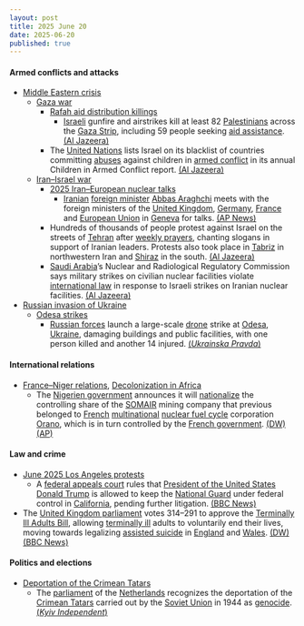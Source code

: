 ```yaml
---
layout: post
title: 2025 June 20
date: 2025-06-20
published: true
---
```



#### Armed conflicts and attacks

* [Middle Eastern crisis](https://en.wikipedia.org/wiki/Middle_Eastern_crisis_%282023%E2%80%93present%29 "Middle Eastern crisis (2023–present)")
  * [Gaza war](https://en.wikipedia.org/wiki/Gaza_war "Gaza war")
    * [Rafah aid distribution killings](https://en.wikipedia.org/wiki/Rafah_aid_distribution_killings "Rafah aid distribution killings")
      * [Israeli](https://en.wikipedia.org/wiki/Israel_Defense_Forces "Israel Defense Forces") gunfire and airstrikes kill at least 82 [Palestinians](https://en.wikipedia.org/wiki/Palestinians "Palestinians") across the [Gaza Strip](https://en.wikipedia.org/wiki/Gaza_Strip "Gaza Strip"), including 59 people seeking [aid assistance](https://en.wikipedia.org/wiki/Humanitarian_aid_during_the_Gaza_war "Humanitarian aid during the Gaza war"). [(Al Jazeera)](https://aje.io/asdg2r?update=3788600)
    * The [United Nations](https://en.wikipedia.org/wiki/United_Nation "United Nation") lists Israel on its blacklist of countries committing [abuses](https://en.wikipedia.org/wiki/Abuse "Abuse") against children in [armed conflict](https://en.wikipedia.org/wiki/Armed_conflict "Armed conflict") in its annual Children in Armed Conflict report. [(Al Jazeera)](https://www.aljazeera.com/news/2025/6/20/israel-again-included-in-un-blacklist-for-grave-violations-against-children)
  * [Iran–Israel war](https://en.wikipedia.org/wiki/Iran%E2%80%93Israel_war "Iran–Israel war")
    * [2025 Iran–European nuclear talks](https://en.wikipedia.org/wiki/2025_Iran%E2%80%93European_nuclear_talks "2025 Iran–European nuclear talks")
      * [Iranian](https://en.wikipedia.org/wiki/Iran "Iran") [foreign minister](https://en.wikipedia.org/wiki/Foreign_minister "Foreign minister") [Abbas Araghchi](https://en.wikipedia.org/wiki/Abbas_Araghchi "Abbas Araghchi") meets with the foreign ministers of the [United Kingdom](https://en.wikipedia.org/wiki/United_Kingdom "United Kingdom"), [Germany](https://en.wikipedia.org/wiki/Germany "Germany"), [France](https://en.wikipedia.org/wiki/France "France") and [European Union](https://en.wikipedia.org/wiki/European_Union "European Union") in [Geneva](https://en.wikipedia.org/wiki/Geneva "Geneva") for talks. [(AP News)](https://apnews.com/article/iran-nuclear-geneva-talks-europe-israel-0c9b3dff338f279c85d94885cb1b51b8)
    * Hundreds of thousands of people protest against Israel on the streets of [Tehran](https://en.wikipedia.org/wiki/Tehran "Tehran") after [weekly prayers](https://en.wikipedia.org/wiki/Salah "Salah"), chanting slogans in support of Iranian leaders. Protests also took place in [Tabriz](https://en.wikipedia.org/wiki/Tabriz "Tabriz") in northwestern Iran and [Shiraz](https://en.wikipedia.org/wiki/Shiraz "Shiraz") in the south. [(Al Jazeera)](https://aje.io/asdg2r?update=3788002)
    * [Saudi Arabia](https://en.wikipedia.org/wiki/Saudi_Arabia "Saudi Arabia")’s Nuclear and Radiological Regulatory Commission says military strikes on civilian nuclear facilities violate [international law](https://en.wikipedia.org/wiki/International_law "International law") in response to Israeli strikes on Iranian nuclear facilities. [(Al Jazeera)](https://aje.io/asdg2r?update=3787994)
* [Russian invasion of Ukraine](https://en.wikipedia.org/wiki/Russian_invasion_of_Ukraine "Russian invasion of Ukraine")
  * [Odesa strikes](https://en.wikipedia.org/wiki/Odesa_strikes_%282022%E2%80%93present%29 "Odesa strikes (2022–present)")
    * [Russian forces](https://en.wikipedia.org/wiki/Russian_Armed_Forces "Russian Armed Forces") launch a large-scale [drone](https://en.wikipedia.org/wiki/Drone_warfare "Drone warfare") strike at [Odesa](https://en.wikipedia.org/wiki/Odesa "Odesa"), [Ukraine](https://en.wikipedia.org/wiki/Ukraine "Ukraine"), damaging buildings and public facilities, with one person killed and another 14 injured. [(*Ukrainska Pravda*)](https://www.pravda.com.ua/eng/news/2025/06/20/7517947/)

#### International relations

* [France–Niger relations](https://en.wikipedia.org/wiki/France%E2%80%93Niger_relations "France–Niger relations"), [Decolonization in Africa](https://en.wikipedia.org/wiki/Decolonization_in_Africa "Decolonization in Africa")
  * The [Nigerien government](https://en.wikipedia.org/wiki/Government_of_Niger "Government of Niger") announces it will [nationalize](https://en.wikipedia.org/wiki/Nationalization "Nationalization") the controlling share of the [SOMAIR](https://en.wikipedia.org/wiki/SOMAIR "SOMAIR") mining company that previous belonged to [French](https://en.wikipedia.org/wiki/France "France") [multinational](https://en.wikipedia.org/wiki/Multinational_corporation "Multinational corporation") [nuclear fuel cycle](https://en.wikipedia.org/wiki/Nuclear_fuel_cycle "Nuclear fuel cycle") corporation [Orano](https://en.wikipedia.org/wiki/Orano "Orano"), which is in turn controlled by the [French government](https://en.wikipedia.org/wiki/French_government "French government"). [(DW)](https://www.dw.com/en/niger-to-nationalize-french-share-in-uranium-company-somair/a-72979089) [(AP)](https://apnews.com/article/niger-uranium-somair-orano-sahel-4a3a9490d9c4f89edd3906a98ba2f79a)

#### Law and crime

* [June 2025 Los Angeles protests](https://en.wikipedia.org/wiki/June_2025_Los_Angeles_protests "June 2025 Los Angeles protests")
  * A [federal appeals court](https://en.wikipedia.org/wiki/United_States_courts_of_appeals "United States courts of appeals") rules that [President of the United States](https://en.wikipedia.org/wiki/President_of_the_United_States "President of the United States") [Donald Trump](https://en.wikipedia.org/wiki/Donald_Trump "Donald Trump") is allowed to keep the [National Guard](https://en.wikipedia.org/wiki/National_Guard_%28United_States%29 "National Guard (United States)") under federal control in [California](https://en.wikipedia.org/wiki/California "California"), pending further litigation. [(BBC News)](https://www.bbc.com/news/articles/c1e07nd7x17o.amp)
* The [United Kingdom parliament](https://en.wikipedia.org/wiki/United_Kingdom_parliament "United Kingdom parliament") votes 314–291 to approve the [Terminally Ill Adults Bill](https://en.wikipedia.org/wiki/Terminally_Ill_Adults_%28End_of_Life%29_Bill "Terminally Ill Adults (End of Life) Bill"), allowing [terminally ill](https://en.wikipedia.org/wiki/Terminal_illness "Terminal illness") adults to voluntarily end their lives, moving towards legalizing [assisted suicide](https://en.wikipedia.org/wiki/Assisted_suicide "Assisted suicide") in [England](https://en.wikipedia.org/wiki/England "England") and [Wales](https://en.wikipedia.org/wiki/Wales "Wales"). [(DW)](https://www.dw.com/en/uk-parliament-backs-assisted-dying-bill-in-historic-vote/a-72988943) [(BBC News)](https://www.bbc.com/news/live/cg4ry0pge4kt)

#### Politics and elections

* [Deportation of the Crimean Tatars](https://en.wikipedia.org/wiki/Deportation_of_the_Crimean_Tatars "Deportation of the Crimean Tatars")
  * The [parliament](https://en.wikipedia.org/wiki/States_General_of_the_Netherlands "States General of the Netherlands") of the [Netherlands](https://en.wikipedia.org/wiki/Netherlands "Netherlands") recognizes the deportation of the [Crimean Tatars](https://en.wikipedia.org/wiki/Crimean_Tatars "Crimean Tatars") carried out by the [Soviet Union](https://en.wikipedia.org/wiki/Soviet_Union "Soviet Union") in 1944 as [genocide](https://en.wikipedia.org/wiki/Genocide "Genocide"). [(*Kyiv Independent*)](https://kyivindependent.com/dutch-parliament-recognizes-1944-deportation-of-crimean-tatars-as-genocide/)
